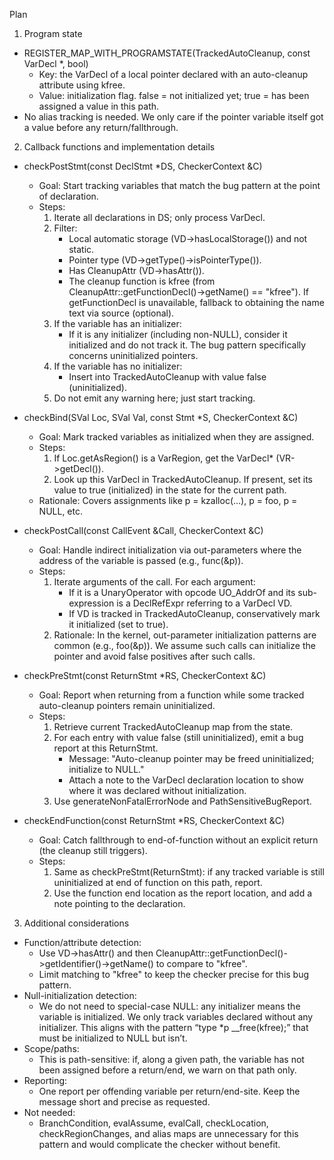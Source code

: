 Plan

1. Program state
- REGISTER_MAP_WITH_PROGRAMSTATE(TrackedAutoCleanup, const VarDecl *, bool)
  - Key: the VarDecl of a local pointer declared with an auto-cleanup attribute using kfree.
  - Value: initialization flag. false = not initialized yet; true = has been assigned a value in this path.
- No alias tracking is needed. We only care if the pointer variable itself got a value before any return/fallthrough.

2. Callback functions and implementation details

- checkPostStmt(const DeclStmt *DS, CheckerContext &C)
  - Goal: Start tracking variables that match the bug pattern at the point of declaration.
  - Steps:
    1. Iterate all declarations in DS; only process VarDecl.
    2. Filter:
       - Local automatic storage (VD->hasLocalStorage()) and not static.
       - Pointer type (VD->getType()->isPointerType()).
       - Has CleanupAttr (VD->hasAttr<CleanupAttr>()).
       - The cleanup function is kfree (from CleanupAttr::getFunctionDecl()->getName() == "kfree"). If getFunctionDecl is unavailable, fallback to obtaining the name text via source (optional).
    3. If the variable has an initializer:
       - If it is any initializer (including non-NULL), consider it initialized and do not track it. The bug pattern specifically concerns uninitialized pointers.
    4. If the variable has no initializer:
       - Insert into TrackedAutoCleanup with value false (uninitialized).
    5. Do not emit any warning here; just start tracking.

- checkBind(SVal Loc, SVal Val, const Stmt *S, CheckerContext &C)
  - Goal: Mark tracked variables as initialized when they are assigned.
  - Steps:
    1. If Loc.getAsRegion() is a VarRegion, get the VarDecl* (VR->getDecl()).
    2. Look up this VarDecl in TrackedAutoCleanup. If present, set its value to true (initialized) in the state for the current path.
  - Rationale: Covers assignments like p = kzalloc(...), p = foo, p = NULL, etc.

- checkPostCall(const CallEvent &Call, CheckerContext &C)
  - Goal: Handle indirect initialization via out-parameters where the address of the variable is passed (e.g., func(&p)).
  - Steps:
    1. Iterate arguments of the call. For each argument:
       - If it is a UnaryOperator with opcode UO_AddrOf and its sub-expression is a DeclRefExpr referring to a VarDecl VD.
       - If VD is tracked in TrackedAutoCleanup, conservatively mark it initialized (set to true).
    2. Rationale: In the kernel, out-parameter initialization patterns are common (e.g., foo(&p)). We assume such calls can initialize the pointer and avoid false positives after such calls.

- checkPreStmt(const ReturnStmt *RS, CheckerContext &C)
  - Goal: Report when returning from a function while some tracked auto-cleanup pointers remain uninitialized.
  - Steps:
    1. Retrieve current TrackedAutoCleanup map from the state.
    2. For each entry with value false (still uninitialized), emit a bug report at this ReturnStmt.
       - Message: "Auto-cleanup pointer may be freed uninitialized; initialize to NULL."
       - Attach a note to the VarDecl declaration location to show where it was declared without initialization.
    3. Use generateNonFatalErrorNode and PathSensitiveBugReport.

- checkEndFunction(const ReturnStmt *RS, CheckerContext &C)
  - Goal: Catch fallthrough to end-of-function without an explicit return (the cleanup still triggers).
  - Steps:
    1. Same as checkPreStmt(ReturnStmt): if any tracked variable is still uninitialized at end of function on this path, report.
    2. Use the function end location as the report location, and add a note pointing to the declaration.

3. Additional considerations
- Function/attribute detection:
  - Use VD->hasAttr<CleanupAttr>() and then CleanupAttr::getFunctionDecl()->getIdentifier()->getName() to compare to "kfree".
  - Limit matching to "kfree" to keep the checker precise for this bug pattern.
- Null-initialization detection:
  - We do not need to special-case NULL: any initializer means the variable is initialized. We only track variables declared without any initializer. This aligns with the pattern “type *p __free(kfree);” that must be initialized to NULL but isn’t.
- Scope/paths:
  - This is path-sensitive: if, along a given path, the variable has not been assigned before a return/end, we warn on that path only.
- Reporting:
  - One report per offending variable per return/end-site. Keep the message short and precise as requested.
- Not needed:
  - BranchCondition, evalAssume, evalCall, checkLocation, checkRegionChanges, and alias maps are unnecessary for this pattern and would complicate the checker without benefit.
